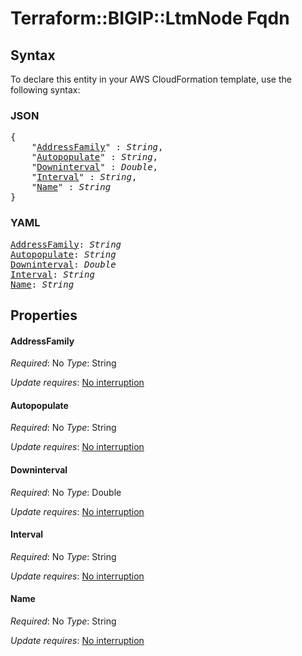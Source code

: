 # Terraform::BIGIP::LtmNode Fqdn

## Syntax

To declare this entity in your AWS CloudFormation template, use the following syntax:

### JSON

<pre>
{
    "<a href="#addressfamily" title="AddressFamily">AddressFamily</a>" : <i>String</i>,
    "<a href="#autopopulate" title="Autopopulate">Autopopulate</a>" : <i>String</i>,
    "<a href="#downinterval" title="Downinterval">Downinterval</a>" : <i>Double</i>,
    "<a href="#interval" title="Interval">Interval</a>" : <i>String</i>,
    "<a href="#name" title="Name">Name</a>" : <i>String</i>
}
</pre>

### YAML

<pre>
<a href="#addressfamily" title="AddressFamily">AddressFamily</a>: <i>String</i>
<a href="#autopopulate" title="Autopopulate">Autopopulate</a>: <i>String</i>
<a href="#downinterval" title="Downinterval">Downinterval</a>: <i>Double</i>
<a href="#interval" title="Interval">Interval</a>: <i>String</i>
<a href="#name" title="Name">Name</a>: <i>String</i>
</pre>

## Properties

#### AddressFamily

_Required_: No
_Type_: String

_Update requires_: [No interruption](https://docs.aws.amazon.com/AWSCloudFormation/latest/UserGuide/using-cfn-updating-stacks-update-behaviors.html#update-no-interrupt)

#### Autopopulate

_Required_: No
_Type_: String

_Update requires_: [No interruption](https://docs.aws.amazon.com/AWSCloudFormation/latest/UserGuide/using-cfn-updating-stacks-update-behaviors.html#update-no-interrupt)

#### Downinterval

_Required_: No
_Type_: Double

_Update requires_: [No interruption](https://docs.aws.amazon.com/AWSCloudFormation/latest/UserGuide/using-cfn-updating-stacks-update-behaviors.html#update-no-interrupt)

#### Interval

_Required_: No
_Type_: String

_Update requires_: [No interruption](https://docs.aws.amazon.com/AWSCloudFormation/latest/UserGuide/using-cfn-updating-stacks-update-behaviors.html#update-no-interrupt)

#### Name

_Required_: No
_Type_: String

_Update requires_: [No interruption](https://docs.aws.amazon.com/AWSCloudFormation/latest/UserGuide/using-cfn-updating-stacks-update-behaviors.html#update-no-interrupt)

